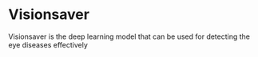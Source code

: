 # Visionsaver
Visionsaver is the deep learning model that can be used for detecting the eye diseases effectively
